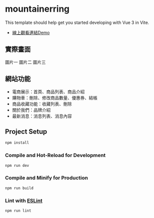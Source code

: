 # mountainerring

This template should help get you started developing with Vue 3 in Vite.
*  [線上觀看連結Demo](https://lokf9527.github.io/Mountainerring2/)

## 實際畫面

圖片一
圖片二
圖片三

## 網站功能

* 電商展示：首頁、商品列表、商品介紹
* 購物車：刪除、修改商品數量、優惠券、結帳
* 商品收藏功能：收藏列表、刪除
* 關於我們：品牌介紹
* 最新消息：消息列表、消息內容

## Project Setup

```sh
npm install
```

### Compile and Hot-Reload for Development

```sh
npm run dev
```

### Compile and Minify for Production

```sh
npm run build
```

### Lint with [ESLint](https://eslint.org/)

```sh
npm run lint
```
